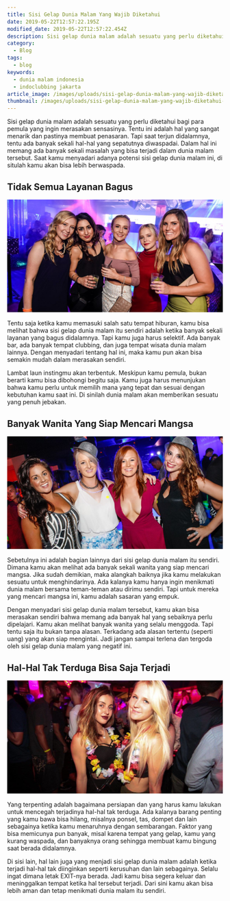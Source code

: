 ```yaml
---
title: Sisi Gelap Dunia Malam Yang Wajib Diketahui
date: 2019-05-22T12:57:22.195Z
modified_date: 2019-05-22T12:57:22.454Z
description: Sisi gelap dunia malam adalah sesuatu yang perlu diketahui bagi para pemula yang ingin merasakan sensasinya.
category:
  - Blog
tags:
  - blog
keywords:
  - dunia malam indonesia
  - indoclubbing jakarta
article_image: /images/uploads/sisi-gelap-dunia-malam-yang-wajib-diketahui-3.jpg
thumbnail: /images/uploads/sisi-gelap-dunia-malam-yang-wajib-diketahui-2-013.jpg
---
```

Sisi gelap dunia malam adalah sesuatu yang perlu diketahui bagi para pemula yang ingin merasakan sensasinya. Tentu ini adalah hal yang sangat menarik dan pastinya membuat penasaran. Tapi saat terjun didalamnya, tentu ada banyak sekali hal-hal yang sepatutnya diwaspadai. Dalam hal ini memang ada banyak sekali masalah yang bisa terjadi dalam dunia malam tersebut. Saat kamu menyadari adanya potensi sisi gelap dunia malam ini, di situlah kamu akan bisa lebih berwaspada.



## Tidak Semua Layanan Bagus

![Sisi Gelap Dunia Malam Yang Wajib Diketahui](/images/uploads/sisi-gelap-dunia-malam-yang-wajib-diketahui-3.jpg)

Tentu saja ketika kamu memasuki salah satu tempat hiburan, kamu bisa melihat bahwa sisi gelap dunia malam itu sendiri adalah ketika banyak sekali layanan yang bagus didalamnya. Tapi kamu juga harus selektif. Ada banyak bar, ada banyak tempat clubbing, dan juga tempat wisata dunia malam lainnya. Dengan menyadari tentang hal ini, maka kamu pun akan bisa semakin mudah dalam merasakan sendiri.

Lambat laun instingmu akan terbentuk. Meskipun kamu pemula, bukan berarti kamu bisa dibohongi begitu saja. Kamu juga harus menunjukan bahwa kamu perlu untuk memilih mana yang tepat dan sesuai dengan kebutuhan kamu saat ini. Di sinilah dunia malam akan memberikan sesuatu yang penuh jebakan.



## Banyak Wanita Yang Siap Mencari Mangsa

![Sisi Gelap Dunia Malam Yang Wajib Diketahui](/images/uploads/sisi-gelap-dunia-malam-yang-wajib-diketahui-2.jpg)

Sebetulnya ini adalah bagian lainnya dari sisi gelap dunia malam itu sendiri. Dimana kamu akan melihat ada banyak sekali wanita yang siap mencari mangsa. Jika sudah demikian, maka alangkah baiknya jika kamu melakukan sesuatu untuk menghindarinya. Ada kalanya kamu hanya ingin menikmati dunia malam bersama teman-teman atau dirimu sendiri. Tapi untuk mereka yang mencari mangsa ini, kamu adalah sasaran yang empuk.

Dengan menyadari sisi gelap dunia malam tersebut, kamu akan bisa merasakan sendiri bahwa memang ada banyak hal yang sebaiknya perlu dipelajari. Kamu akan melihat banyak wanita yang selalu menggoda. Tapi tentu saja itu bukan tanpa alasan. Terkadang ada alasan tertentu (seperti uang) yang akan siap mengintai. Jadi jangan sampai terlena dan tergoda oleh sisi gelap dunia malam yang negatif ini.



## Hal-Hal Tak Terduga Bisa Saja Terjadi

![Sisi Gelap Dunia Malam Yang Wajib Diketahui](/images/uploads/sisi-gelap-dunia-malam-yang-wajib-diketahui-1.jpg)

Yang terpenting adalah bagaimana persiapan dan yang harus kamu lakukan untuk mencegah terjadinya hal-hal tak terduga. Ada kalanya barang penting yang kamu bawa bisa hilang, misalnya ponsel, tas, dompet dan lain sebagainya ketika kamu menaruhnya dengan sembarangan. Faktor yang bisa memicunya pun banyak, misal karena tempat yang gelap, kamu yang kurang waspada, dan banyaknya orang sehingga membuat kamu bingung saat berada didalamnya.

Di sisi lain, hal lain juga yang menjadi sisi gelap dunia malam adalah ketika terjadi hal-hal tak diinginkan seperti kerusuhan dan lain sebagainya. Selalu ingat dimana letak EXIT-nya berada. Jadi kamu bisa segera keluar dan meninggalkan tempat ketika hal tersebut terjadi. Dari sini kamu akan bisa lebih aman dan tetap menikmati dunia malam itu sendiri.
